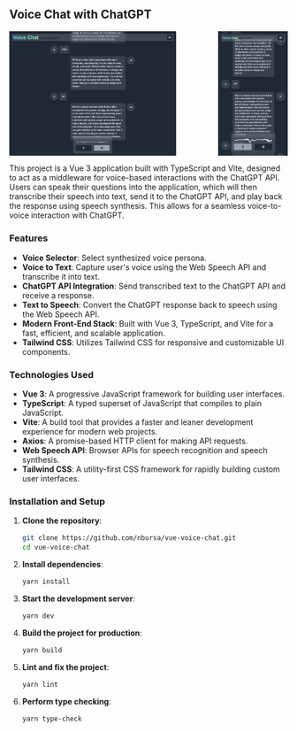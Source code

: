 ## Voice Chat with ChatGPT

<div style="display:flex;width:100%;align-items:flex-start;justify-content:space-between;">
<img src="public/Voice-chat-screenshot.png" alt="Voice Chat screenshot" style="width:60%;max-width:100%;height:auto;">
<img src="public/Voice-chat-screenshot-mobile.png" alt="Voice Chat screenshot" style="width:25%;max-width:100%;height:auto;">
</div>

This project is a Vue 3 application built with TypeScript and Vite, designed to act as a middleware for voice-based interactions with the ChatGPT API. Users can speak their questions into the application, which will then transcribe their speech into text, send it to the ChatGPT API, and play back the response using speech synthesis. This allows for a seamless voice-to-voice interaction with ChatGPT.

### Features

- **Voice Selector**: Select synthesized voice persona.
- **Voice to Text**: Capture user's voice using the Web Speech API and transcribe it into text.
- **ChatGPT API Integration**: Send transcribed text to the ChatGPT API and receive a response.
- **Text to Speech**: Convert the ChatGPT response back to speech using the Web Speech API.
- **Modern Front-End Stack**: Built with Vue 3, TypeScript, and Vite for a fast, efficient, and scalable application.
- **Tailwind CSS**: Utilizes Tailwind CSS for responsive and customizable UI components.

### Technologies Used

- **Vue 3**: A progressive JavaScript framework for building user interfaces.
- **TypeScript**: A typed superset of JavaScript that compiles to plain JavaScript.
- **Vite**: A build tool that provides a faster and leaner development experience for modern web projects.
- **Axios**: A promise-based HTTP client for making API requests.
- **Web Speech API**: Browser APIs for speech recognition and speech synthesis.
- **Tailwind CSS**: A utility-first CSS framework for rapidly building custom user interfaces.

### Installation and Setup

1. **Clone the repository**:

   ```sh
   git clone https://github.com/nbursa/vue-voice-chat.git
   cd vue-voice-chat
   ```

2. **Install dependencies**:

   ```sh
   yarn install
   ```

3. **Start the development server**:

   ```sh
   yarn dev
   ```

4. **Build the project for production**:

   ```sh
   yarn build
   ```

5. **Lint and fix the project**:

   ```sh
   yarn lint
   ```

6. **Perform type checking**:

   ```sh
   yarn type-check
   ```
